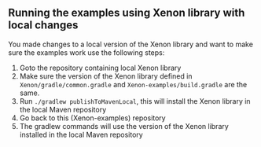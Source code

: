 Running the examples using Xenon library with local changes
-----------------------------------------------------------

You made changes to a local version of the Xenon library and want to make sure the examples work use the following steps:

1. Goto the repository containing local Xenon library
2. Make sure the version of the Xenon library defined in `Xenon/gradle/common.gradle` and `Xenon-examples/build.gradle` are the same.
3. Run `./gradlew publishToMavenLocal`, this will install the Xenon library in the local Maven repository
4. Go back to this (Xenon-examples) repository
5. The gradlew commands will use the version of the Xenon library installed in the local Maven repository
